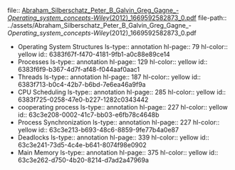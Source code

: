 file:: [Abraham_Silberschatz_Peter_B_Galvin_Greg_Gagne_-_Operating_system_concepts-Wiley_(2012)_1669592582873_0.pdf](../assets/Abraham_Silberschatz_Peter_B_Galvin_Greg_Gagne_-_Operating_system_concepts-Wiley_(2012)_1669592582873_0.pdf)
file-path:: ../assets/Abraham_Silberschatz_Peter_B_Galvin_Greg_Gagne_-_Operating_system_concepts-Wiley_(2012)_1669592582873_0.pdf

- Operating System Structures
  ls-type:: annotation
  hl-page:: 79
  hl-color:: yellow
  id:: 6383f67f-f470-4181-9fb1-a0c88e89ce14
- Processes
  ls-type:: annotation
  hl-page:: 129
  hl-color:: yellow
  id:: 6383f6f9-b367-4d7f-af48-f044aaf0aac1
- Threads
  ls-type:: annotation
  hl-page:: 187
  hl-color:: yellow
  id:: 6383f713-b0c4-42b7-b6bd-7e6ea46a9f9a
- CPU Scheduling
  ls-type:: annotation
  hl-page:: 285
  hl-color:: yellow
  id:: 6383f725-0258-47e0-b227-1282c0343442
- cooperating process 
  ls-type:: annotation
  hl-page:: 227
  hl-color:: yellow
  id:: 63c3e208-0002-41c7-bb03-e6fb78c4648b
- Process Synchronization
  ls-type:: annotation
  hl-page:: 227
  hl-color:: yellow
  id:: 63c3e213-b693-48c6-8859-9fe77b4a0e87
- Deadlocks
  ls-type:: annotation
  hl-page:: 339
  hl-color:: yellow
  id:: 63c3e241-73d5-4c4e-b641-8074f98e0902
- Main Memory
  ls-type:: annotation
  hl-page:: 375
  hl-color:: yellow
  id:: 63c3e262-d750-4b20-8214-d7ad2a47969a